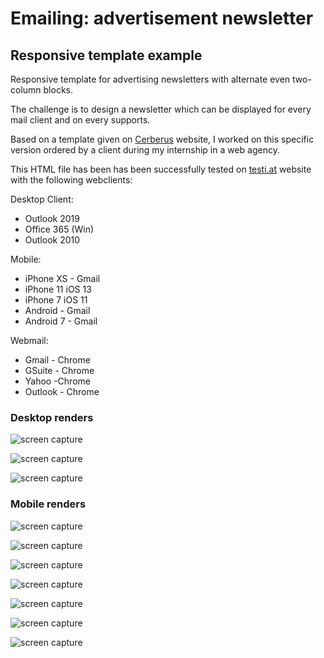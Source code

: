 # Emailing: advertisement newsletter

## Responsive template example
Responsive template for advertising newsletters with alternate even two-column blocks.

The challenge is to design a newsletter which can be displayed for every mail client and on every supports. 

Based on a template given on [Cerberus](https://tedgoas.github.io/Cerberus/) website, I worked on this specific version ordered by a client during my internship in a web agency.

This HTML file has been has been successfully tested on [testi.at](https://testi.at/) website with the following webclients:

Desktop Client:
- Outlook 2019
- Office 365 (Win)
- Outlook 2010

Mobile:
- iPhone XS - Gmail
- iPhone 11 iOS 13
- iPhone 7 iOS 11
- Android - Gmail
- Android 7 - Gmail

Webmail:
- Gmail - Chrome
- GSuite - Chrome
- Yahoo -Chrome
- Outlook - Chrome


### Desktop renders

![screen capture](https://github.com/0reldev/emailing-alternate-text-image/blob/dev/screen-captures/desktop-1.png)

![screen capture](https://github.com/0reldev/emailing-alternate-text-image/blob/dev/screen-captures/desktop-2.png)

![screen capture](https://github.com/0reldev/emailing-alternate-text-image/blob/dev/screen-captures/desktop-3.png)

### Mobile renders

![screen capture](https://github.com/0reldev/emailing-alternate-text-image/blob/dev/screen-captures/mobile-1.png)

![screen capture](https://github.com/0reldev/emailing-alternate-text-image/blob/dev/screen-captures/mobile-2.png)

![screen capture](https://github.com/0reldev/emailing-alternate-text-image/blob/dev/screen-captures/mobile-3.png)

![screen capture](https://github.com/0reldev/emailing-alternate-text-image/blob/dev/screen-captures/mobile-4.png)

![screen capture](https://github.com/0reldev/emailing-alternate-text-image/blob/dev/screen-captures/mobile-5.png)

![screen capture](https://github.com/0reldev/emailing-alternate-text-image/blob/dev/screen-captures/mobile-6.png)

![screen capture](https://github.com/0reldev/emailing-alternate-text-image/blob/dev/screen-captures/mobile-7.png)
